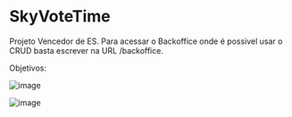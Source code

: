 # SkyVoteTime
Projeto Vencedor de ES.
Para acessar o Backoffice onde é possivel usar o CRUD basta escrever na URL /backoffice.


Objetivos:

![image](https://github.com/diogoreisrodrigues/SkyVoteTime/assets/119296999/2ce76adb-1a92-43fc-9c62-2ceca4bbc122)

![image](https://github.com/diogoreisrodrigues/SkyVoteTime/assets/119296999/dac85d2a-d929-41bf-88e5-9defd386ebf8)
